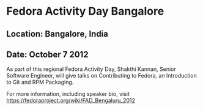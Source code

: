 # Fedora Activity Day Bangalore
## Location: Bangalore, India
## Date: October 7 2012

As part of this regional Fedora Activity Day, Shakthi Kannan, Senior Software Engineer, will give talks on Contributing to Fedora, an Introduction to Git and RPM Packaging.

For more information, including speaker bio, visit <https://fedoraproject.org/wiki/FAD_Bengaluru_2012>
